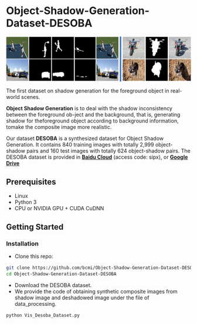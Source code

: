 # Object-Shadow-Generation-Dataset-DESOBA
<img src='Examples/dataset-samples.png' align="center" width=1024>

The first dataset on shadow generation for the foreground object in real-world scenes.


**Object Shadow Generation** is to deal with the shadow inconsistency between the foreground ob-ject and the background, that is, generating shadow for theforeground object according to background information, tomake the composite image more realistic.

Our dataset **DESOBA** is a synthesized dataset for Object Shadow Generation. It contains 840 training images with totally 2,999 object-shadow pairs and 160 test images with totally 624 object-shadow pairs. The DESOBA dataset is provided in [**Baidu Cloud**](https://pan.baidu.com/s/1fYqcSjGSr52jppg2LEA1qQ) (access code: sipx), or [**Google Drive**](https://drive.google.com/file/d/114BU47G0OJV3vmx5WKxGnWDSj2Bzh6qS/view?usp=sharing)


## Prerequisites

- Linux
- Python 3
- CPU or NVIDIA GPU + CUDA CuDNN

## Getting Started

### Installation

- Clone this repo:

```bash
git clone https://github.com/bcmi/Object-Shadow-Generation-Dataset-DESOBA.git
cd Object-Shadow-Generation-Dataset-DESOBA
```

- Download the DESOBA dataset.
- We provide the code of obtaining synthetic composite images from shadow image and deshadowed image under the file of data_processing. 
```bash
python Vis_Desoba_Dataset.py
```
